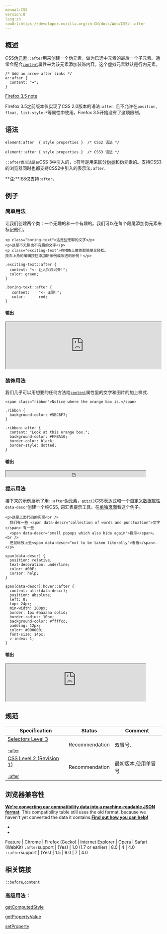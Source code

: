 ```yaml
---
manual:CSS
version:0
lang:zh
rawUrl:https://developer.mozilla.org/zh-CN/docs/Web/CSS/::after
---
```





## 概述<a name="概述"></a>


CSS[伪元素](%28395 "Pseudo-elements")`::after`用来创建一个伪元素，做为已选中元素的最后一个子元素。通常会配合[`content`](%27900 "CSS的 content CSS 属性用于在元素的  ::before 和 ::after 伪元素中插入内容。使用content 属性插入的内容都是匿名的可替换元素。")属性来为该元素添加装饰内容。这个虚拟元素默认是行内元素。


```
/* Add an arrow after links */
a::after {
  content: "→";
}
```


[Firefox 3.5 note](%26536 "")



Firefox 3.5之前版本仅实现了CSS 2.0版本的语法`:after`. 且不允许在`position, float, list-style-*`等属性中使用。Firefox 3.5开始没有了这项限制。



## 语法<a name="语法"></a>





```
element:after  { style properties }  /* CSS2 语法 */

element::after { style properties }  /* CSS3 语法 */
```


`::after表示法是在`CSS 3中引入的，::符号是用来区分[伪类](%28396 "Pseudo-classes")和伪元素的。支持CSS3的浏览器同时也都支持CSS2中引入的表示法`:after。`

**注:**IE8仅支持`:after。`

## 例子<a name="例子"></a>

### 简单用法<a name="Simple_usage"></a>


让我们创建两个类：一个无趣的和一个有趣的。我们可以在每个段尾添加伪元素来标记他们。


```
<p class="boring-text">这是些无聊的文字</p>
<p>这是不无聊也不有趣的文字</p>
<p class="exciting-text">在MDN上做贡献简单又轻松。
按右上角的编辑按钮添加新示例或改进旧示例！</p>
```

```
.exciting-text::after {
  content: "<- 让人兴兴兴奋!"; 
  color: green;
}

.boring-text::after {
   content:    "<- 无聊!";
   color:      red;
}
```

#### 输出<a name="输出"></a>


<iframe src='https://mdn.mozillademos.org/zh-CN/docs/Web/CSS/::after$samples/Simple_usage?revision=1349522' width='500' height='150'></iframe>



### 装饰用法<a name="Decorative_example"></a>


我们几乎可以用想要的任何方法给[`content`](%27900 "CSS的 content CSS 属性用于在元素的  ::before 和 ::after 伪元素中插入内容。使用content 属性插入的内容都是匿名的可替换元素。")属性里的文字和图片的加上样式.


```
<span class="ribbon">Notice where the orange box is.</span>
```

```
.ribbon {
  background-color: #5BC8F7;
}

.ribbon::after {
  content: "Look at this orange box.";
  background-color: #FFBA10;
  border-color: black;
  border-style: dotted;
}
```

#### 输出<a name="输出_2"></a>


<iframe src='https://mdn.mozillademos.org/zh-CN/docs/Web/CSS/::after$samples/Decorative_example?revision=1349522' width='450' height='20'></iframe>



### 提示用法<a name="Tooltips"></a>


接下来的示例展示了用`::after`[伪元素](%28397 "Pseudo-elements")，[`attr()`](%28398 "/en-US/docs/CSS/attr")CSS表达式和一个[自定义数据属性](%24183 "en/HTML/Global_attributes#attr-data-*")`data-descr`创建一个纯CSS, 词汇表提示工具。在[单独页面](%28399 "css-only_tooltips.html")看这个例子。


```
<p>这是上面代码的实现<br />
  我们有一些 <span data-descr="collection of words and punctuation">文字</span> 有一些
  <span data-descr="small popups which also hide again">提示</span>。<br />
  把鼠标放上去<span data-descr="not to be taken literally">看看</span>.
</p>
```

```
span[data-descr] {
  position: relative;
  text-decoration: underline;
  color: #00F;
  cursor: help;
}

span[data-descr]:hover::after {
  content: attr(data-descr);
  position: absolute;
  left: 0;
  top: 24px;
  min-width: 200px;
  border: 1px #aaaaaa solid;
  border-radius: 10px;
  background-color: #ffffcc;
  padding: 12px;
  color: #000000;
  font-size: 14px;
  z-index: 1;
}
```

#### 输出<a name="输出_3"></a>


<iframe src='https://mdn.mozillademos.org/zh-CN/docs/Web/CSS/::after$samples/Tooltips?revision=1349522' width='450' height='120'></iframe>



## 规范<a name="规范"></a>

Specification | Status | Comment 
 ---  |  ---  |  ---  | 
[Selectors Level 3<br></br><small>::after</small>](%28400 "") | Recommendation | 双冒号. 
[CSS Level 2 (Revision 1)<br></br><small>::after</small>](%28401 "") | Recommendation | 最初版本,使用单冒号 


## 浏览器兼容性<a name="浏览器兼容性"></a>


**[We&#39;re converting our compatibility data into a machine-readable JSON format](%3344 "")**. This compatibility table still uses the old format, because we haven&#39;t yet converted the data it contains.**[Find out how you can help!](%3392 "")**


* 
* 

Feature | Chrome | Firefox (Gecko) | Internet Explorer | Opera | Safari (WebKit) 
`:after`support | (Yes) | 1.0 (1.7 or earlier) | 8.0 | 4 | 4.0 
`::after`support | (Yes) | 1.5 | 9.0 | 7 | 4.0 








## 相关链接<a name="相关链接"></a>


[`::before`](%26455 "常通过 content 属性来为一个元素添加修饰性的内容。"),[`content`](%27900 "CSS的 content CSS 属性用于在元素的  ::before 和 ::after 伪元素中插入内容。使用content 属性插入的内容都是匿名的可替换元素。")


### 高级用法：<a name="高级用法："></a>






[getComputedStyle](%21213 "")



[getPropertyValue](%4642 "")



[setProperty](%4645 "")




